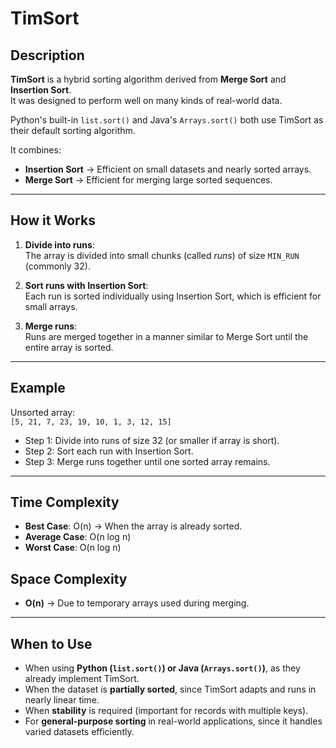 # TimSort

## Description
**TimSort** is a hybrid sorting algorithm derived from **Merge Sort** and **Insertion Sort**.  
It was designed to perform well on many kinds of real-world data.  

Python's built-in `list.sort()` and Java's `Arrays.sort()` both use TimSort as their default sorting algorithm.  

It combines:
- **Insertion Sort** → Efficient on small datasets and nearly sorted arrays.  
- **Merge Sort** → Efficient for merging large sorted sequences.  

---

## How it Works
1. **Divide into runs**:  
   The array is divided into small chunks (called *runs*) of size `MIN_RUN` (commonly 32).  

2. **Sort runs with Insertion Sort**:  
   Each run is sorted individually using Insertion Sort, which is efficient for small arrays.  

3. **Merge runs**:  
   Runs are merged together in a manner similar to Merge Sort until the entire array is sorted.  

---

## Example
Unsorted array:  
`[5, 21, 7, 23, 19, 10, 1, 3, 12, 15]`

- Step 1: Divide into runs of size 32 (or smaller if array is short).  
- Step 2: Sort each run with Insertion Sort.  
- Step 3: Merge runs together until one sorted array remains.  

---

## Time Complexity
- **Best Case**: O(n) → When the array is already sorted.  
- **Average Case**: O(n log n)  
- **Worst Case**: O(n log n)  

## Space Complexity
- **O(n)** → Due to temporary arrays used during merging.  

---

## When to Use
- When using **Python (`list.sort()`) or Java (`Arrays.sort()`)**, as they already implement TimSort.  
- When the dataset is **partially sorted**, since TimSort adapts and runs in nearly linear time.  
- When **stability** is required (important for records with multiple keys).  
- For **general-purpose sorting** in real-world applications, since it handles varied datasets efficiently.  
